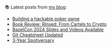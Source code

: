 
📚 Latest posts from <a href="https://blog.kartones.net/">my blog</a>:

<!--START_SECTION:blogposts-->
* [Building a hackable poker game](https:&#x2F;&#x2F;blog.kartones.net&#x2F;post&#x2F;building-a-hackable-poker-game&#x2F;)
* [Book Review: Rinsed: From Cartels to Crypto](https:&#x2F;&#x2F;blog.kartones.net&#x2F;post&#x2F;book-review-rinsed-from-cartels-to-crypto&#x2F;)
* [BazelCon 2024 Slides and Videos Available](https:&#x2F;&#x2F;blog.kartones.net&#x2F;post&#x2F;bazelcon-2024-slides-and-videos&#x2F;)
* [Git Cheatsheet Updated](https:&#x2F;&#x2F;blog.kartones.net&#x2F;post&#x2F;git-cheatsheet-updated-20241021&#x2F;)
* [3-Year Spotiversary](https:&#x2F;&#x2F;blog.kartones.net&#x2F;post&#x2F;3-year-spotiversary&#x2F;)
<!--END_SECTION:blogposts-->

